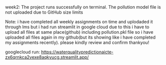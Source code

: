week2:
The project runs successfully on terminal.
The pollution model file is not uploaded due to GitHub size limits

Note: i have completed all weekly assignments on time and uplodaded it through lms but i had run streamlit in google cloud due to this i have to upload all files at same place(github) including pollution.pkl file so i have uploaded all files  again in my github(but its showing like i have completed my assignments recently).
please kindly review and confirm thankyou!


googlecloud run:      https://waterqualitypredictionaicte-zx6qrnkca2vexe8aqkyucg.streamlit.app/
